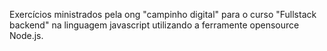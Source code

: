 Exercícios ministrados pela ong "campinho digital" para o curso "Fullstack backend" na linguagem javascript utilizando a ferramente opensource Node.js.